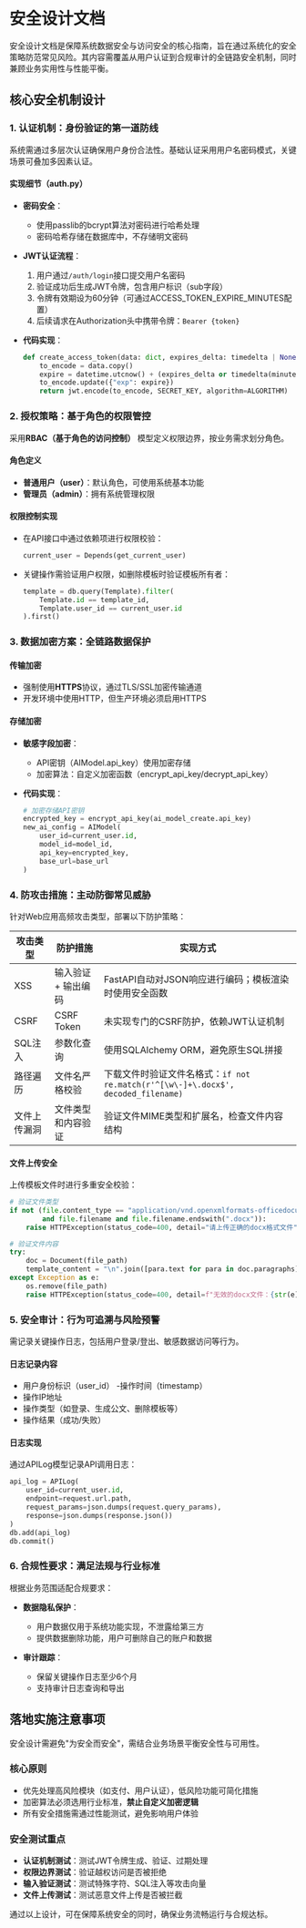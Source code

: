 # 安全设计文档

安全设计文档是保障系统数据安全与访问安全的核心指南，旨在通过系统化的安全策略防范常见风险。其内容需覆盖从用户认证到合规审计的全链路安全机制，同时兼顾业务实用性与性能平衡。

## 核心安全机制设计

### 1. 认证机制：身份验证的第一道防线

系统需通过多层次认证确保用户身份合法性。基础认证采用用户名密码模式，关键场景可叠加多因素认证。

#### 实现细节（auth.py）

- **密码安全**：
  - 使用passlib的bcrypt算法对密码进行哈希处理
  - 密码哈希存储在数据库中，不存储明文密码

- **JWT认证流程**：
  1. 用户通过`/auth/login`接口提交用户名密码
  2. 验证成功后生成JWT令牌，包含用户标识（sub字段）
  3. 令牌有效期设为60分钟（可通过ACCESS_TOKEN_EXPIRE_MINUTES配置）
  4. 后续请求在Authorization头中携带令牌：`Bearer {token}`

- **代码实现**：
  ```python
  def create_access_token(data: dict, expires_delta: timedelta | None = None):
      to_encode = data.copy()
      expire = datetime.utcnow() + (expires_delta or timedelta(minutes=15))
      to_encode.update({"exp": expire})
      return jwt.encode(to_encode, SECRET_KEY, algorithm=ALGORITHM)
  ```

### 2. 授权策略：基于角色的权限管控

采用**RBAC（基于角色的访问控制）** 模型定义权限边界，按业务需求划分角色。

#### 角色定义

- **普通用户（user）**：默认角色，可使用系统基本功能
- **管理员（admin）**：拥有系统管理权限

#### 权限控制实现

- 在API接口中通过依赖项进行权限校验：
  ```python
  current_user = Depends(get_current_user)
  ```

- 关键操作需验证用户权限，如删除模板时验证模板所有者：
  ```python
  template = db.query(Template).filter(
      Template.id == template_id,
      Template.user_id == current_user.id
  ).first()
  ```

### 3. 数据加密方案：全链路数据保护

#### 传输加密

- 强制使用**HTTPS**协议，通过TLS/SSL加密传输通道
- 开发环境中使用HTTP，但生产环境必须启用HTTPS

#### 存储加密

- **敏感字段加密**：
  - API密钥（AIModel.api_key）使用加密存储
  - 加密算法：自定义加密函数（encrypt_api_key/decrypt_api_key）

- **代码实现**：
  ```python
  # 加密存储API密钥
  encrypted_key = encrypt_api_key(ai_model_create.api_key)
  new_ai_config = AIModel(
      user_id=current_user.id,
      model_id=model_id,
      api_key=encrypted_key,
      base_url=base_url
  )
  ```

### 4. 防攻击措施：主动防御常见威胁

针对Web应用高频攻击类型，部署以下防护策略：

| 攻击类型 | 防护措施 | 实现方式 |
|---------|---------|---------|
| XSS | 输入验证 + 输出编码 | FastAPI自动对JSON响应进行编码；模板渲染时使用安全函数 |
| CSRF | CSRF Token | 未实现专门的CSRF防护，依赖JWT认证机制 |
| SQL注入 | 参数化查询 | 使用SQLAlchemy ORM，避免原生SQL拼接 |
| 路径遍历 | 文件名严格校验 | 下载文件时验证文件名格式：`if not re.match(r'^[\w\-]+\.docx$', decoded_filename)` |
| 文件上传漏洞 | 文件类型和内容验证 | 验证文件MIME类型和扩展名，检查文件内容结构 |

#### 文件上传安全

上传模板文件时进行多重安全校验：
```python
# 验证文件类型
if not (file.content_type == "application/vnd.openxmlformats-officedocument.wordprocessingml.document" 
        and file.filename and file.filename.endswith(".docx")):
    raise HTTPException(status_code=400, detail="请上传正确的docx格式文件")

# 验证文件内容
try:
    doc = Document(file_path)
    template_content = "\n".join([para.text for para in doc.paragraphs])
except Exception as e:
    os.remove(file_path)
    raise HTTPException(status_code=400, detail=f"无效的docx文件：{str(e)}")
```

### 5. 安全审计：行为可追溯与风险预警

需记录关键操作日志，包括用户登录/登出、敏感数据访问等行为。

#### 日志记录内容

- 用户身份标识（user_id）
-操作时间（timestamp）
- 操作IP地址
- 操作类型（如登录、生成公文、删除模板等）
- 操作结果（成功/失败）

#### 日志实现

通过APILog模型记录API调用日志：
```python
api_log = APILog(
    user_id=current_user.id,
    endpoint=request.url.path,
    request_params=json.dumps(request.query_params),
    response=json.dumps(response.json())
)
db.add(api_log)
db.commit()
```

### 6. 合规性要求：满足法规与行业标准

根据业务范围适配合规要求：

- **数据隐私保护**：
  - 用户数据仅用于系统功能实现，不泄露给第三方
  - 提供数据删除功能，用户可删除自己的账户和数据

- **审计跟踪**：
  - 保留关键操作日志至少6个月
  - 支持审计日志查询和导出

## 落地实施注意事项

安全设计需避免"为安全而安全"，需结合业务场景平衡安全性与可用性。

### 核心原则

- 优先处理高风险模块（如支付、用户认证），低风险功能可简化措施
- 加密算法必须选用行业标准，**禁止自定义加密逻辑**
- 所有安全措施需通过性能测试，避免影响用户体验

### 安全测试重点

- **认证机制测试**：测试JWT令牌生成、验证、过期处理
- **权限边界测试**：验证越权访问是否被拒绝
- **输入验证测试**：测试特殊字符、SQL注入等攻击向量
- **文件上传测试**：测试恶意文件上传是否被拦截

通过以上设计，可在保障系统安全的同时，确保业务流畅运行与合规达标。